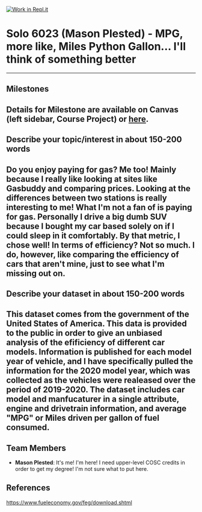 [![Work in Repl.it](https://classroom.github.com/assets/work-in-replit-14baed9a392b3a25080506f3b7b6d57f295ec2978f6f33ec97e36a161684cbe9.svg)](https://classroom.github.com/online_ide?assignment_repo_id=313285&assignment_repo_type=GroupAssignmentRepo)
# Solo 6023 (Mason Plested) - MPG, more like, Miles Python Gallon... I'll think of something better
---
## Milestones

Details for Milestone are available on Canvas (left sidebar, Course Project) or [here](https://firas.moosvi.com/courses/data301/project/milestone01.html).
---
## Describe your topic/interest in about 150-200 words

Do you enjoy paying for gas? Me too! Mainly because I really like looking at sites like Gasbuddy and comparing prices. Looking at the differences between two stations is really interesting to me! What I'm not a fan of is paying for gas. Personally I drive a big dumb SUV because I bought my car based solely on if I could sleep in it comfortably. By that metric, I chose well! In terms of efficiency? Not so much. I do, however, like comparing the efficiency of cars that aren't mine, just to see what I'm missing out on. 
---
## Describe your dataset in about 150-200 words

This dataset comes from the government of the United States of America. This data is provided to the public in order to give an unbiased analysis of the efificiency of different car models. Information is published for each model year of vehicle, and I have specifically pulled the information for the 2020 model year, which was collected as the vehicles were realeased over the period of 2019-2020. The dataset includes car model and manfucaturer in a single attribute, engine and drivetrain information, and average "MPG" or Miles driven per gallon of fuel consumed. 
---
## Team Members

- **Mason Plested**: It's me! I'm here! I need upper-level COSC credits in order to get my degree! I'm not sure what to put here.

## References
https://www.fueleconomy.gov/feg/download.shtml
